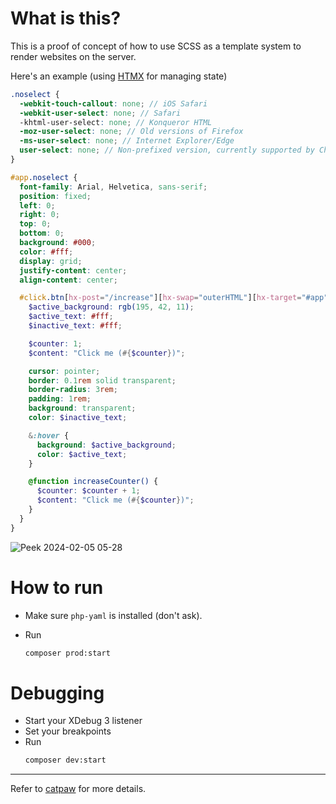 # What is this?

This is a proof of concept of how to use SCSS as a template system to render websites on the server.

Here's an example (using [HTMX](https://htmx.org) for managing state)

```scss
.noselect {
  -webkit-touch-callout: none; // iOS Safari
  -webkit-user-select: none; // Safari
  -khtml-user-select: none; // Konqueror HTML
  -moz-user-select: none; // Old versions of Firefox
  -ms-user-select: none; // Internet Explorer/Edge
  user-select: none; // Non-prefixed version, currently supported by Chrome, Edge, Opera and Firefox
}

#app.noselect {
  font-family: Arial, Helvetica, sans-serif;
  position: fixed;
  left: 0;
  right: 0;
  top: 0;
  bottom: 0;
  background: #000;
  color: #fff;
  display: grid;
  justify-content: center;
  align-content: center;

  #click.btn[hx-post="/increase"][hx-swap="outerHTML"][hx-target="#app"][hx-select="#app"] {
    $active_background: rgb(195, 42, 11);
    $active_text: #fff;
    $inactive_text: #fff;

    $counter: 1;
    $content: "Click me (#{$counter})";

    cursor: pointer;
    border: 0.1rem solid transparent;
    border-radius: 3rem;
    padding: 1rem;
    background: transparent;
    color: $inactive_text;

    &:hover {
      background: $active_background;
      color: $active_text;
    }

    @function increaseCounter() {
      $counter: $counter + 1;
      $content: "Click me (#{$counter})";
    }
  }
}

```

![Peek 2024-02-05 05-28](https://github.com/tncrazvan/superstyle/assets/6891346/943178d7-c2bb-4b3a-8ba7-09f61db8c191)


# How to run

- Make sure `php-yaml` is installed (don't ask).

- Run
  ```bash
  composer prod:start
  ```

# Debugging

- Start your XDebug 3 listener
- Set your breakpoints
- Run
  ```bash
  composer dev:start
  ```

---

Refer to [catpaw](https://github.com/tncrazvan/catpaw?tab=readme-ov-file#get-started) for more details.
